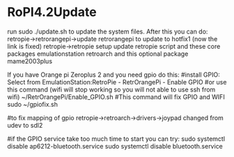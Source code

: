 # RoPI4.2Update
run sudo ./update.sh
to update the system files.
After this you can do:
retropie->retrorangepi->update retrorangepi   to update to hotfix1 (now the link is fixed)
retropie->retropie setup
update retropie script and these core packages
	emulationstation
	retroarch
and this optional package
	mame2003plus
  
  
If you have Orange pi Zeroplus 2 and you need gpio do this:
#install GPIO: Select from EmulationStation:RetroPie - RetrOrangePi - Enable GPIO
#or use this command (wifi will stop working so you will not able to use ssh from wifi)
~/RetrOrangePi/Enable_GPIO.sh
#This command will fix GPIO and WIFI
sudo ~/gpiofix.sh

#to fix mapping of gpio 
retropie->retroarch->drivers->joypad changed from udev to sdl2

#if the GPIO service take too much time to start you can try:
sudo systemctl disable ap6212-bluetooth.service
sudo systemctl disable bluetooth.service
